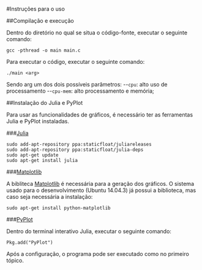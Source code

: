 #Instruções para o uso

##Compilação e execução

Dentro do diretório no qual se situa o código-fonte, executar o seguinte comando:

```gcc -pthread -o main main.c```

Para executar o código, executar o seguinte comando: 

```./main <arg>```

Sendo arg um dos dois possíveis parâmetros:
--```cpu```: alto uso de processamento
--```cpu-mem```: alto processamento e memória;

##Instalação do Julia e PyPlot

Para usar as funcionalidades de gráficos, é necessário ter as ferramentas Julia e PyPlot instaladas.

###[Julia](julialang.org)

```
sudo add-apt-repository ppa:staticfloat/juliareleases
sudo add-apt-repository ppa:staticfloat/julia-deps
sudo apt-get update
sudo apt-get install julia
```

###[Matplotlib](http://matplotlib.org/)

A bibliteca [Matplotlib](http://matplotlib.org/) é necessária para a geração dos gráficos. O sistema usado para o desenvolvimento (Ubuntu 14.04.3) já possui a biblioteca, mas caso seja necessária a instalação: 

  ```sudo apt-get install python-matplotlib```

###[PyPlot](https://github.com/stevengj/PyPlot.jl)

Dentro do terminal interativo Julia, executar o seguinte comando:

```Pkg.add("PyPlot")```

Após a configuração, o programa pode ser executado como no primeiro tópico.
